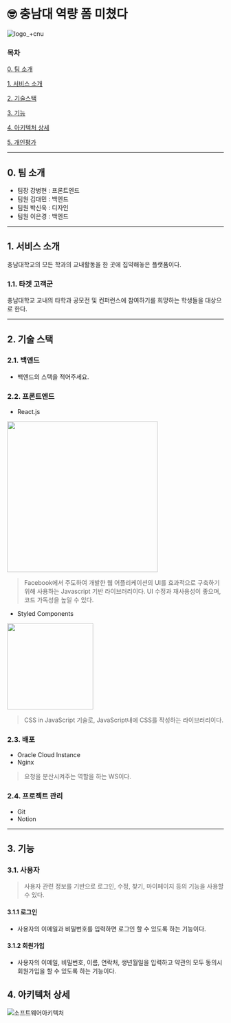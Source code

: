 # 🤓 충남대 역량 폼 미쳤다
![logo_+cnu](https://github.com/perfume-site-project/perfume-website/assets/33623123/737c767e-9125-42ed-9025-55b3287a2f42)

### 목차
[0. 팀 소개](#0.-팀-소개)

[1. 서비스 소개](#1.-서비스-소개)

[2. 기술스택](#2.-기술-스택)

[3. 기능](#3.-기능)

[4. 아키텍처 상세](#4.-아키텍처-상세)

[5. 개인평가](#5.-개인-평가)


<hr/>

## 0. 팀 소개

* 팀장 강병현 : 프론트엔드
* 팀원 김대민 : 백엔드
* 팀원 박신욱 : 디자인
* 팀원 이은경 : 백엔드

<hr />

## 1. 서비스 소개
충남대학교의 모든 학과의 교내활동을 한 곳에 집약해놓은 플랫폼이다.

### 1.1. 타겟 고객군
충남대학교 교내의 타학과 공모전 및 컨퍼런스에 참여하기를 희망하는 학생들을 대상으로 한다.

<hr />

## 2. 기술 스택

### 2.1. 백엔드

* 백엔드의 스택을 적어주세요.

### 2.2. 프론트엔드

* React.js
<img src="https://user-images.githubusercontent.com/33623123/181491907-be5449d3-3416-44c5-9976-6708683264fd.png" width="350">

> Facebook에서 주도하여 개발한 웹 어플리케이션의 UI를 효과적으로 구축하기 위해 사용하는 Javascript 기반 라이브러리이다. UI 수정과 재사용성이 좋으며, 코드 가독성을 높일 수 있다.


* Styled Components
<img src="https://github.com/perfume-site-project/perfume-website/assets/33623123/5aee8e93-d2de-4b44-a857-c23387484563" width="200">

> CSS in JavaScript 기술로, JavaScript내에 CSS를 작성하는 라이브러리이다.

### 2.3. 배포

* Oracle Cloud Instance
* Nginx
> 요청을 분산시켜주는 역할을 하는 WS이다.

### 2.4. 프로젝트 관리

* Git
* Notion

<hr />

## 3. 기능

### 3.1. 사용자

> 사용자 관련 정보를 기반으로 로그인, 수정, 찾기, 마이페이지 등의 기능을 사용할 수 있다.

#### 3.1.1 로그인
- 사용자의 이메일과 비밀번호를 입력하면 로그인 할 수 있도록 하는 기능이다.

#### 3.1.2 회원가입
- 사용자의 이메일, 비밀번호, 이름, 연락처, 생년월일을 입력하고 약관의 모두 동의시 회원가입을 할 수 있도록 하는 기능이다.

## 4. 아키텍처 상세

![소프트웨어아키텍처](https://user-images.githubusercontent.com/33623123/181793237-1ce39f8e-ce78-47f0-8f7d-1e93953c379c.jpg)

